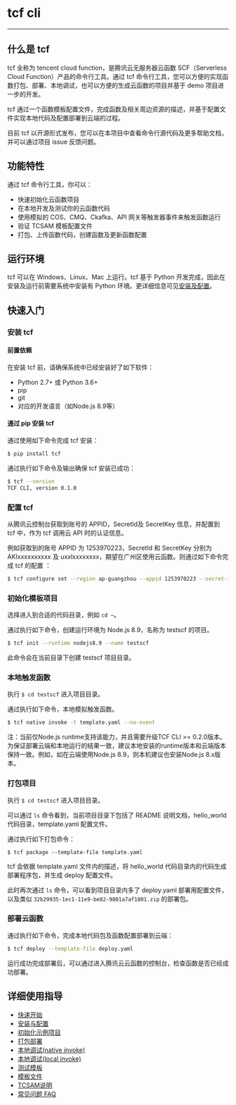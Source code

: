 # tcf cli

------

## 什么是 tcf

tcf 全称为 tencent cloud function，是腾讯云无服务器云函数 SCF（Serverless Cloud Function）产品的命令行工具。通过 tcf 命令行工具，您可以方便的实现函数打包、部署、本地调试，也可以方便的生成云函数的项目并基于 demo 项目进一步的开发。

tcf 通过一个函数模板配置文件，完成函数及相关周边资源的描述，并基于配置文件实现本地代码及配置部署到云端的过程。

目前 tcf 以开源形式发布，您可以在本项目中查看命令行源代码及更多帮助文档，并可以通过项目 issue 反馈问题。

## 功能特性

通过 tcf 命令行工具，你可以：

* 快速初始化云函数项目
* 在本地开发及测试你的云函数代码
* 使用模拟的 COS、CMQ、Ckafka、API 网关等触发器事件来触发函数运行
* 验证 TCSAM 模板配置文件
* 打包、上传函数代码，创建函数及更新函数配置

## 运行环境

tcf 可以在 Windows、Linux、Mac 上运行。tcf 基于 Python 开发完成，因此在安装及运行前需要系统中安装有 Python 环境。更详细信息可见[安装及配置](https://github.com/tencentyun/tcfcli/blob/master/docs/安装与配置.md)。

## 快速入门


### 安装 tcf

#### 前置依赖

在安装 tcf 前，请确保系统中已经安装好了如下软件：

* Python 2.7+ 或 Python 3.6+
* pip
* git
* 对应的开发语言（如Node.js 8.9等）


#### 通过 pip 安装 tcf

通过使用如下命令完成 tcf 安装：

```bash
$ pip install tcf
```

通过执行如下命令及输出确保 tcf 安装已成功：

```bash
$ tcf --version
TCF CLI, version 0.1.0
```

### 配置 tcf

从腾讯云控制台获取到账号的 APPID，SecretId及 SecretKey 信息，并配置到 tcf 中，作为 tcf 调用云 API 时的认证信息。

例如获取到的账号 APPID 为 1253970223，SecretId 和 SecretKey 分别为 AKIxxxxxxxxxx 及 uxxlxxxxxxxx，期望在广州区使用云函数。则通过如下命令完成 tcf 的配置
：

```bash
$ tcf configure set --region ap-guangzhou --appid 1253970223 --secret-id AKIxxxxxxxxxx --secret-key uxxlxxxxxxxx
```

### 初始化模板项目

选择进入到合适的代码目录，例如 `cd ~`。

通过执行如下命令，创建运行环境为 Node.js 8.9，名称为 testscf 的项目。

```bash
$ tcf init --runtime nodejs8.9 --name testscf
```

此命令会在当前目录下创建 testscf 项目目录。


### 本地触发函数

执行 `$ cd testscf` 进入项目目录。

通过执行如下命令，本地模拟触发函数。

```bash
$ tcf native invoke -t template.yaml --no-event
```

注：当前仅Node.js runtime支持该能力，并且需要升级TCF CLI >= 0.2.0版本。为保证部署云端和本地运行的结果一致，建议本地安装的runtime版本和云端版本保持一致。例如，如在云端使用Node.js 8.9，则本机建议也安装Node.js 8.x版本。

### 打包项目

执行 `$ cd testscf` 进入项目目录。

可以通过 `ls` 命令看到，当前项目目录下包括了 README 说明文档，hello_world 代码目录，template.yaml 配置文件。

通过执行如下打包命令：
```
$ tcf package --template-file template.yaml
```

tcf 会依据 template.yaml 文件内的描述，将 hello_world 代码目录内的代码生成部署程序包，并生成 deploy 配置文件。

此时再次通过 `ls` 命令，可以看到项目目录内多了 deploy.yaml 部署用配置文件，以及类似 `32b29935-1ec1-11e9-be82-9801a7af1801.zip` 的部署包。


### 部署云函数

通过执行如下命令，完成本地代码包及函数配置部署到云端：

```bash
$ tcf deploy --template-file deploy.yaml 
```

运行成功完成部署后，可以通过进入腾讯云云函数的控制台，检查函数是否已经成功部署。



## 详细使用指导

* [快速开始](https://github.com/tencentyun/tcfcli/blob/master/docs/快速开始.md)
* [安装与配置](https://github.com/tencentyun/tcfcli/blob/master/docs/安装与配置.md)
* [初始化示例项目](https://github.com/tencentyun/tcfcli/blob/master/docs/初始化示例项目.md)
* [打包部署](https://github.com/tencentyun/tcfcli/blob/master/docs/打包部署.md)
* [本地调试(native invoke)](https://github.com/tencentyun/tcfcli/blob/master/docs/%E6%9C%AC%E5%9C%B0%E8%B0%83%E8%AF%95(native%20invoke).md)
* [本地调试(local invoke)](https://github.com/tencentyun/tcfcli/blob/master/docs/%E6%9C%AC%E5%9C%B0%E8%B0%83%E8%AF%95(local%20invoke).md)
* [测试模板](https://github.com/tencentyun/tcfcli/blob/master/docs/测试模板.md)
* [模板文件](https://github.com/tencentyun/tcfcli/blob/master/docs/模板文件.md)
* [TCSAM说明](https://github.com/tencentyun/tcfcli/blob/master/docs/specs/tencentcloud%20sam%20version%202018-11-11-zh-cn.md)
* [常见问题 FAQ](https://github.com/tencentyun/tcfcli/blob/master/docs/常见问题%20FAQ.md)


